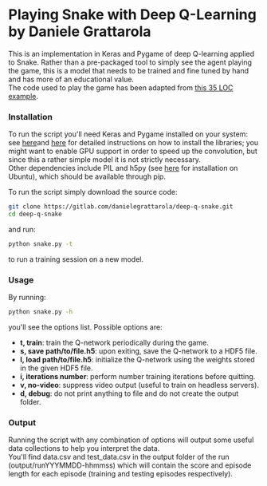 # Playing Snake with Deep Q-Learning by Daniele Grattarola
This is an implementation in Keras and Pygame of deep Q-learning applied to Snake. 
Rather than a pre-packaged tool to simply see the agent playing the game, this is a model that needs to be trained and fine tuned by hand and has more of an educational value.   
The code used to play the game has been adapted from [this 35 LOC example](http://pygame.org/project-Snake+in+35+lines-818-.html).   

### Installation
To run the script you'll need Keras and Pygame installed on your system: see [here](http://keras.io/#installation)and [here](http://www.pygame.org/wiki/GettingStarted) for detailed instructions on how to install the libraries; you might want to enable GPU support in order to speed up the convolution, but since this a rather simple model it is not strictly necessary.    
Other dependencies include PIL and h5py (see [here](http://packages.ubuntu.com/trusty/python-h5py) for installation on Ubuntu), which should be available through pip.   

To run the script simply download the source code:
```sh
git clone https://gitlab.com/danielegrattarola/deep-q-snake.git
cd deep-q-snake
```
and run: 
```sh
python snake.py -t
```
to run a training session on a new model.    

### Usage
By running:
```sh
python snake.py -h
```
you'll see the options list. Possible options are:
- **t, train**: train the Q-network periodically during the game. 
- **s, save path/to/file.h5**: upon exiting, save the Q-network to a HDF5 file.
- **l, load path/to/file.h5**: initialize the Q-network using the weights stored in the given HDF5 file.
- **i, iterations number**: perform number training iterations before quitting.
- **v, no-video**: suppress video output (useful to train on headless servers).
- **d, debug**: do not print anything to file and do not create the output folder.  

### Output
Running the script with any combination of options will output some useful data collections to help you interpret the data.     
You'll find data.csv and test_data.csv in the output folder of the run (output/runYYYMMDD-hhmmss) which will contain the score and episode length for each episode (training and testing episodes respectively).
